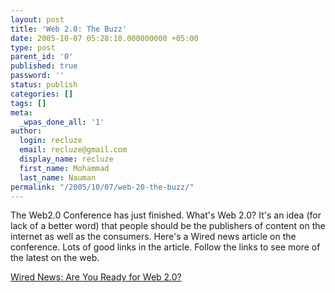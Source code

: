 ```yaml
---
layout: post
title: 'Web 2.0: The Buzz'
date: 2005-10-07 05:28:10.000000000 +05:00
type: post
parent_id: '0'
published: true
password: ''
status: publish
categories: []
tags: []
meta:
  _wpas_done_all: '1'
author:
  login: recluze
  email: recluze@gmail.com
  display_name: recluze
  first_name: Mohammad
  last_name: Nauman
permalink: "/2005/10/07/web-20-the-buzz/"
---
```

The Web2.0 Conference has just finished. What's Web 2.0? It's an idea (for lack of a better word) that people should be the publishers of content on the internet as well as the consumers. Here's a Wired news article on the conference. Lots of good links in the article. Follow the links to see more of the latest on the web.

[Wired News: Are You Ready for Web 2.0?](http://www.wired.com/news/technology/0,1282,69114,00.html?tw=rss.TOP)


